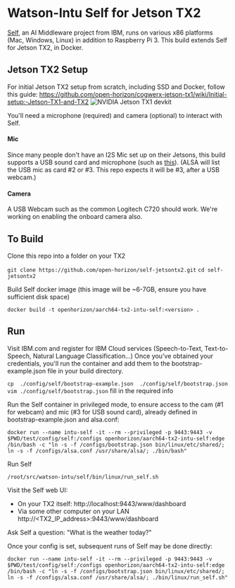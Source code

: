 # Watson-Intu Self for Jetson TX2
[Self](https://github.com/watson-intu/self), an AI Middleware project from IBM, runs on various x86 platforms (Mac, Windows, Linux) in addition to Raspberry Pi 3.  This build extends Self for Jetson TX2, in Docker. 

## Jetson TX2 Setup
For initial Jetson TX2 setup from scratch, including SSD and Docker, follow this guide: https://github.com/open-horizon/cogwerx-jetson-tx1/wiki/Initial-setup:-Jetson-TX1-and-TX2
![NVIDIA Jetson TX1 devkit](http://images.nvidia.com/content/tegra/embedded-systems/images/jetson-tx1-devkit.jpg)

You'll need a microphone (required) and camera (optional) to interact with Self. 


#### Mic
Since many people don't have an I2S Mic set up on their Jetsons, this build supports a USB sound card and microphone (such as [this](https://amazon.com/Sabrent-External-Adapter-Windows-AU-MMSA/dp/B00IRVQ0F8)).  (ALSA will list the USB mic as card #2 or #3. This repo expects it will be #3, after a USB webcam.)
#### Camera
A USB Webcam such as the common Logitech C720 should work. We're working on enabling the onboard camera also.

## To Build
Clone this repo into a folder on your TX2

 `git clone https://github.com/open-horizon/self-jetsontx2.git`
 `cd self-jetsontx2`

Build Self docker image (this image will be ~6-7GB, ensure you have sufficient disk space)
 
 `docker build -t openhorizon/aarch64-tx2-intu-self:<version> .`

## Run
Visit IBM.com and register for IBM Cloud services (Speech-to-Text, Text-to-Speech, Natural Language Classification...)
Once you've obtained your credentials, you'll run the container and add them to the bootstrap-example.json file in your build directory. 

`cp  ./config/self/bootstrap-example.json  ./config/self/bootstrap.json`
`vim ./config/self/bootstrap.json`  fill in the required info

Run the Self container in privileged mode, to ensure access to the cam (#1 for webcam) and mic (#3 for USB sound card), already defined in bootstrap-example.json and alsa.conf: 

`docker run --name intu-self -it --rm --privileged -p 9443:9443 -v $PWD/test/config/self:/configs openhorizon/aarch64-tx2-intu-self:edge /bin/bash -c "ln -s -f /configs/bootstrap.json bin/linux/etc/shared/; ln -s -f /configs/alsa.conf /usr/share/alsa/; ./bin/bash"`

Run Self

`/root/src/watson-intu/self/bin/linux/run_self.sh`

Visit the Self web UI:
- On your TX2 itself: http://localhost:9443/www/dashboard 
- Via some other computer on your LAN http://<TX2_IP_address>:9443/www/dashboard

Ask Self a question: "What is the weather today?"

Once your config is set, subsequent runs of Self may be done directly:

`docker run --name intu-self -it --rm --privileged -p 9443:9443 -v $PWD/test/config/self:/configs openhorizon/aarch64-tx2-intu-self:edge /bin/bash -c "ln -s -f /configs/bootstrap.json bin/linux/etc/shared/; ln -s -f /configs/alsa.conf /usr/share/alsa/; ./bin/linux/run_self.sh"`
